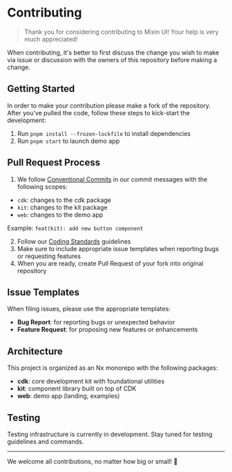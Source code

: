 # Contributing

> Thank you for considering contributing to Mixin UI! Your help is very much appreciated!

When contributing, it's better to first discuss the change you wish to make via issue or discussion with the owners of this repository before making a change.

## Getting Started

In order to make your contribution please make a fork of the repository. After you've pulled the code, follow these steps to kick-start the development:

1. Run `pnpm install --frozen-lockfile` to install dependencies
2. Run `pnpm start` to launch demo app

## Pull Request Process

1. We follow [Conventional Commits](https://www.conventionalcommits.org/) in our commit messages with the following scopes:
  - `cdk`: changes to the cdk package
  - `kit`: changes to the kit package
  - `web`: changes to the demo app

   Example: `feat(kit): add new button component`

2. Follow our [Coding Standards](./CODING_STANDARDS.md) guidelines
3. Make sure to include appropriate issue templates when reporting bugs or requesting features
4. When you are ready, create Pull Request of your fork into original repository

## Issue Templates

When filing issues, please use the appropriate templates:

- **Bug Report**: for reporting bugs or unexpected behavior
- **Feature Request**: for proposing new features or enhancements

## Architecture

This project is organized as an Nx monorepo with the following packages:

- **cdk**: core development kit with foundational utilities
- **kit**: component library built on top of CDK
- **web**: demo app (landing, examples)

## Testing

Testing infrastructure is currently in development. Stay tuned for testing guidelines and commands.

---

We welcome all contributions, no matter how big or small! 🚀
